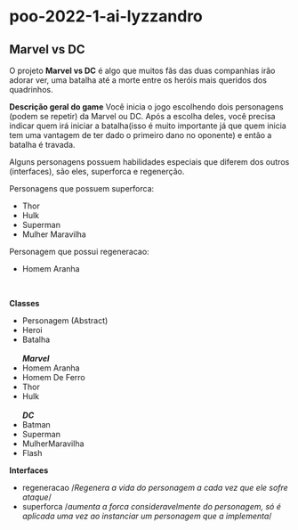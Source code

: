 ﻿# poo-2022-1-ai-lyzzandro

## Marvel vs DC

O projeto **Marvel vs DC** é algo que muitos fãs das duas companhias irão adorar ver, uma batalha até a morte entre os heróis mais queridos dos quadrinhos.

**Descrição geral do game**
Você inicia o jogo escolhendo dois personagens (podem se repetir) da Marvel ou DC. Após a escolha deles, você precisa indicar quem irá iniciar a batalha(isso é muito importante já que quem inicia tem uma vantagem de ter dado o primeiro dano no oponente) e então a batalha é travada.

Alguns personagens possuem habilidades especiais que diferem dos outros (interfaces), são eles, superforca e regenerção.

Personagens que possuem superforca:

-   Thor
-   Hulk
-   Superman
-   Mulher Maravilha

Personagem que possui regeneracao:

-   Homem Aranha

</br>

**Classes**

-   Personagem (Abstract)
-   Heroi
-   Batalha
    </br>  
     **_Marvel_**
-   Homem Aranha
-   Homem De Ferro
-   Thor
-   Hulk
    </br>  
     **_DC_**
-   Batman
-   Superman
-   MulherMaravilha
-   Flash
    </br>

**Interfaces**

-   regeneracao
    /_Regenera a vida do personagem a cada vez que ele sofre ataque_/
    </br>
-   superforca
    /_aumenta a forca consideravelmente do personagem, só é aplicada uma vez ao instanciar um personagem que a implementa_/
